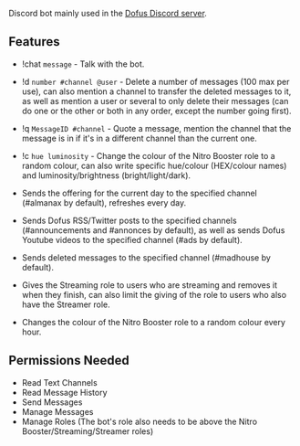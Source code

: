 Discord bot mainly used in the [Dofus Discord server](https://discord.gg/0RDH0dqUoTRkCjSF).

## Features
- !chat `message` - Talk with the bot.
- !d `number #channel @user` - Delete a number of messages (100 max per use), can also mention a channel to transfer the deleted messages to it, as well as mention a user or several to only delete their messages (can do one or the other or both in any order, except the number going first).
- !q `MessageID #channel` - Quote a message, mention the channel that the message is in if it's in a different channel than the current one.
- !c `hue luminosity` - Change the colour of the Nitro Booster role to a random colour, can also write specific hue/colour (HEX/colour names) and luminosity/brightness (bright/light/dark).

- Sends the offering for the current day to the specified channel (#almanax by default), refreshes every day.
- Sends Dofus RSS/Twitter posts to the specified channels (#announcements and #annonces by default), as well as sends Dofus Youtube videos to the specified channel (#ads by default).
- Sends deleted messages to the specified channel (#madhouse by default).
- Gives the Streaming role to users who are streaming and removes it when they finish, can also limit the giving of the role to users who also have the Streamer role.
- Changes the colour of the Nitro Booster role to a random colour every hour.

## Permissions Needed
- Read Text Channels
- Read Message History
- Send Messages
- Manage Messages
- Manage Roles (The bot's role also needs to be above the Nitro Booster/Streaming/Streamer roles)
